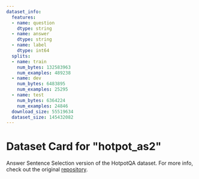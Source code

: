 ```yaml
---
dataset_info:
  features:
  - name: question
    dtype: string
  - name: answer
    dtype: string
  - name: label
    dtype: int64
  splits:
  - name: train
    num_bytes: 132583963
    num_examples: 489238
  - name: dev
    num_bytes: 6483895
    num_examples: 25295
  - name: test
    num_bytes: 6364224
    num_examples: 24846
  download_size: 55519634
  dataset_size: 145432082
---
```

# Dataset Card for "hotpot_as2"

Answer Sentence Selection version of the HotpotQA dataset. For more info, check out the original [repository](https://github.com/lucadiliello/answer-selection).